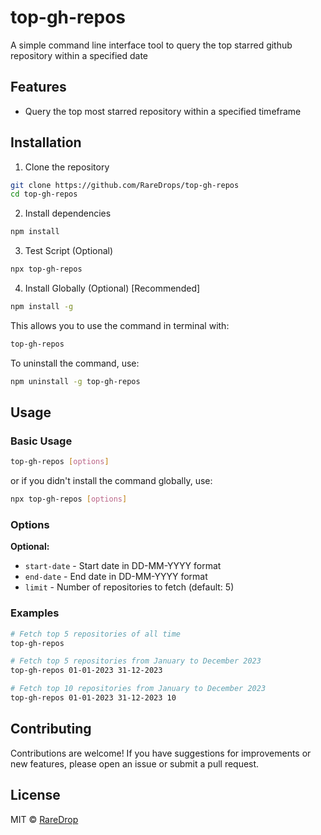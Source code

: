 # top-gh-repos
 
A simple command line interface tool to query the top starred github repository within a specified date

## Features

- Query the top most starred repository within a specified timeframe

## Installation

1. Clone the repository
```bash
git clone https://github.com/RareDrops/top-gh-repos
cd top-gh-repos
```

2. Install dependencies
```bash
npm install
```

3. Test Script (Optional)
```bash
npx top-gh-repos
```

4. Install Globally (Optional) [Recommended]
```bash
npm install -g
```

This allows you to use the command in terminal with:
```bash
top-gh-repos
```

To uninstall the command, use:
```bash
npm uninstall -g top-gh-repos
```


## Usage

### Basic Usage
```bash
top-gh-repos [options]
```
or if you didn't install the command globally, use:
```bash
npx top-gh-repos [options]
```

### Options
**Optional:**
- `start-date` - Start date in DD-MM-YYYY format
- `end-date` - End date in DD-MM-YYYY format
- `limit` - Number of repositories to fetch (default: 5)

### Examples
```bash
# Fetch top 5 repositories of all time
top-gh-repos

# Fetch top 5 repositories from January to December 2023
top-gh-repos 01-01-2023 31-12-2023

# Fetch top 10 repositories from January to December 2023
top-gh-repos 01-01-2023 31-12-2023 10
```

## Contributing
Contributions are welcome! If you have suggestions for improvements or new features, please open an issue or submit a pull request.

## License
MIT © [RareDrop](https://github.com/RareDrops/top-gh-repos)